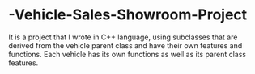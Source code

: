 # -Vehicle-Sales-Showroom-Project

It is a project that I wrote in C++ language, using subclasses that are derived from the vehicle parent class and have their own features and functions.
Each vehicle has its own functions as well as its parent class features.
